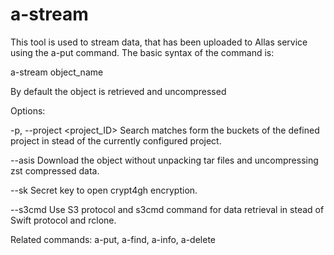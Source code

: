 # a-stream
 
This tool is used to stream data, that has been uploaded to Allas service using the a-put command.
The basic syntax of the command is:

   a-stream object_name

By default the object is retrieved and uncompressed 

Options:

-p, --project <project_ID>    Search matches form the buckets of the defined project in stead of the currently configured project. 

--asis                        Download the object without unpacking tar files and uncompressing zst compressed data.

--sk <secret key>             Secret key to open crypt4gh encryption.

--s3cmd                       Use S3 protocol and s3cmd command for data retrieval in stead of Swift protocol and rclone.

Related commands: a-put, a-find, a-info, a-delete

```
